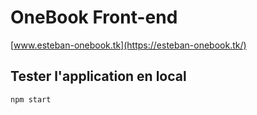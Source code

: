 # OneBook Front-end

[www.esteban-onebook.tk](https://esteban-onebook.tk/)

## Tester l'application en local

```
npm start
```
